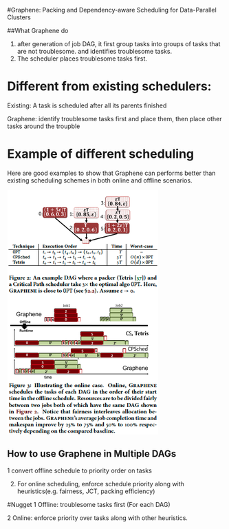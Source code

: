 #Graphene: Packing and Dependency-aware Scheduling for Data-Parallel Clusters

##What Graphene do
1. after generation of job DAG, it first group tasks into groups of tasks that are not troublesome. and identifies troublesome tasks. 
2. The scheduler places troublesome tasks first.

# Different from existing schedulers:
Existing: A task is scheduled after all its parents finished

Graphene: identify troublesome tasks first and place them, then place other tasks around the troupble 

# Example of different scheduling
Here are good examples to show that Graphene can performs better than existing scheduling schemes in both online and offline scenarios.

![](graphene_eg.png)

## How to use Graphene in Multiple DAGs
1 convert offline schedule to priority order on tasks

2. For online scheduling, enforce schedule priority along with heuristics(e.g. fairness, JCT, packing efficiency)

#Nugget
1 Offline: troublesome tasks first (For each DAG)

2 Online: enforce priority over tasks along with other heuristics.
